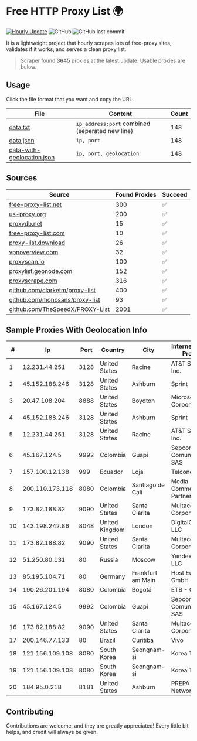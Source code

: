 
# Free HTTP Proxy List 🌍

[![Hourly Update](https://github.com/mertguvencli/http-proxy-list/actions/workflows/main.yml/badge.svg?branch=main)](https://github.com/mertguvencli/http-proxy-list/actions/workflows/main.yml)
![GitHub](https://img.shields.io/github/license/mertguvencli/http-proxy-list)
![GitHub last commit](https://img.shields.io/github/last-commit/mertguvencli/http-proxy-list)

It is a lightweight project that hourly scrapes lots of free-proxy sites, validates if it works, and serves a clean proxy list.


> Scraper found **3645** proxies at the latest update. Usable proxies are below.

## Usage

Click the file format that you want and copy the URL.


|File|Content|Count|
|----|-------|-----|
|[data.txt](https://raw.githubusercontent.com/mertguvencli/http-proxy-list/main/proxy-list/data.txt)|`ip_address:port` combined (seperated new line)|148|
|[data.json](https://raw.githubusercontent.com/mertguvencli/http-proxy-list/main/proxy-list/data.json)|`ip, port`|148|
|[data-with-geolocation.json](https://raw.githubusercontent.com/mertguvencli/http-proxy-list/main/proxy-list/data-with-geolocation.json)|`ip, port, geolocation`|148|

## Sources

|Source|Found Proxies|Succeed|
|------|-------------|-------|
|[free-proxy-list.net](https://free-proxy-list.net)|300|✅|
|[us-proxy.org](https://www.us-proxy.org)|200|✅|
|[proxydb.net](http://proxydb.net)|15|✅|
|[free-proxy-list.com](https://free-proxy-list.com/?page=&port=&type%5B%5D=http&type%5B%5D=https&up_time=0&search=Search)|10|✅|
|[proxy-list.download](https://www.proxy-list.download/HTTP)|26|✅|
|[vpnoverview.com](https://vpnoverview.com/privacy/anonymous-browsing/free-proxy-servers)|32|✅|
|[proxyscan.io](https://www.proxyscan.io)|100|✅|
|[proxylist.geonode.com](https://proxylist.geonode.com/api/proxy-list?limit=300&page=1&sort_by=lastChecked&sort_type=desc&protocols=http,https)|152|✅|
|[proxyscrape.com](https://api.proxyscrape.com/v2/?request=displayproxies&protocol=http&timeout=10000&country=all&ssl=all&anonymity=all)|316|✅|
|[github.com/clarketm/proxy-list](https://raw.githubusercontent.com/clarketm/proxy-list/master/proxy-list-raw.txt)|400|✅|
|[github.com/monosans/proxy-list](https://raw.githubusercontent.com/monosans/proxy-list/main/proxies/http.txt)|93|✅|
|[github.com/TheSpeedX/PROXY-List](https://raw.githubusercontent.com/TheSpeedX/PROXY-List/master/http.txt)|2001|✅|


## Sample Proxies With Geolocation Info

|#|Ip|Port|Country|City|Internet Service Provider|
|-|--|----|-------|----|-------------------------|
|1|12.231.44.251|3128|United States|Racine|AT&T Services, Inc.|
|2|45.152.188.246|3128|United States|Ashburn|Sprint|
|3|20.47.108.204|8888|United States|Boydton|Microsoft Corporation|
|4|45.152.188.246|3128|United States|Ashburn|Sprint|
|5|12.231.44.251|3128|United States|Racine|AT&T Services, Inc.|
|6|45.167.124.5|9992|Colombia|Guapi|Sepcom Comunicaciones SAS|
|7|157.100.12.138|999|Ecuador|Loja|Telconet S.A|
|8|200.110.173.118|8080|Colombia|Santiago de Cali|Media Commerce Partners S.A|
|9|173.82.188.82|9090|United States|Santa Clarita|Multacom Corporation|
|10|143.198.242.86|8048|United Kingdom|London|DigitalOcean, LLC|
|11|173.82.188.82|9090|United States|Santa Clarita|Multacom Corporation|
|12|51.250.80.131|80|Russia|Moscow|Yandex.Cloud LLC|
|13|85.195.104.71|80|Germany|Frankfurt am Main|Host Europe GmbH|
|14|190.26.201.194|8080|Colombia|Bogotá|ETB - Colombia|
|15|45.167.124.5|9992|Colombia|Guapi|Sepcom Comunicaciones SAS|
|16|173.82.188.82|9090|United States|Santa Clarita|Multacom Corporation|
|17|200.146.77.133|80|Brazil|Curitiba|Vivo|
|18|121.156.109.108|8080|South Korea|Seongnam-si|Korea Telecom|
|19|121.156.109.108|8080|South Korea|Seongnam-si|Korea Telecom|
|20|184.95.0.218|8181|United States|Ashburn|PREPA Networks|



## Contributing

Contributions are welcome, and they are greatly appreciated! Every
little bit helps, and credit will always be given.


